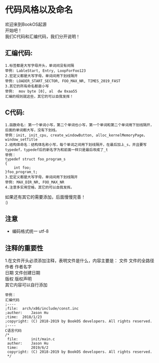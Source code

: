 # 代码风格以及命名
欢迎来到BookOS起源  
开始吧！  
我们C代码和汇编代码，我们分开说明！  
## 汇编代码:  
    1.标签都是大写字母开头，单词间没有间隔  
    举例: LableStart, Entry, LoopForFoo123    
    2.宏定义都是大写字母，单词间用下划线隔开  
    举例: LOADER_START_SECTOR, FOO_MAX_NR, TIMES_2019_FAST  
    3.其它的所有命名都是小写  
    举例:  mov byte [0], al  dw 0xaa55  
    汇编的规则就这些，其它的可以自我发挥！
## C代码:  
    1.函数命名: 第一个单词小写，第二个单词也小写，第一个单词和第二个单词用下划线隔开，后面的单词都大写，没有下划线。  
    举例：init, init_cpu, create_windowButton, alloc_kernelMemoryPage，window_setTitle  
    2.结构体命名：结构体名称小写，每个单词之间用下划线隔开，在最后加上_s，并且要写typedef，typedef后的新名字为和前面一样只是最后改成了_t  
    举例：  
    typedef struct foo_program_s  
    {  
        int foo;  
    }foo_program_t;  
    3.宏定义都是大写字母，单词间用下划线隔开  
    举例: MAX_DIR_NR, FOO_MAX_NR  
    4.注意多实用空格，其它的可以自我发挥。  
如果还有其它的需要添加，后面慢慢完善！  
:)  
## 注意
- 编码格式统一 utf-8

## 注释的重要性
1.在文件开头必须添加注释，表明文件是什么，内容主要是：
文件  文件的全路径  
作者  作者名字  
日期  文件创建日期  
版权  版权声明  
其它内容可以自行添加  

    举例：  
    汇编代码  
    ;----  
    ;file:  arch/x86/include/const.inc  
    ;auther:    Jason Hu  
    ;time:  2018/1/23  
    ;copyright:	(C) 2018-2019 by BookOS developers. All rights reserved.  
    ;----  
    C语言代码  
    /*  
     file:		init/main.c  
     auther:	Jason Hu  
     time:		2019/6/2  
     copyright:	(C) 2018-2019 by BookOS developers. All rights reserved.  
     */  
